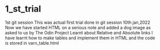 # 1_st_trial
1st git session
This was actual first trial done in git session 10th jan,2022
Now we have started HTML on a serious note and added a dog image as asked to us by The Odin Project
Learnt about Relative and Absolute links
I have learnt how to make tables and implement them in HTML and the code is stored in varn_table.html